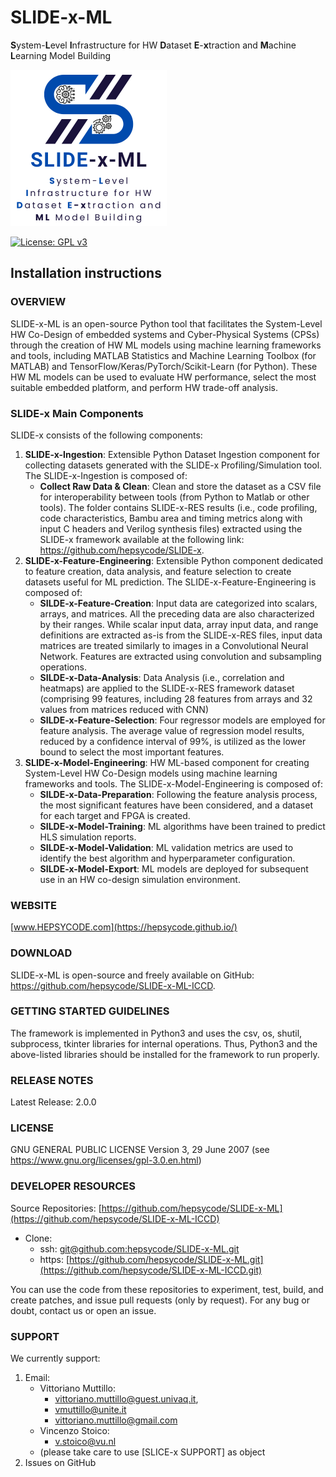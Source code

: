 # SLIDE-x-ML
**S**ystem-**L**evel **I**nfrastructure for HW **D**ataset **E**-**x**traction and **M**achine **L**earning Model Building

<p><img src="img/SLIDE-x-ML-logo.png" width="250" height="250"></p>

[![License: GPL v3](https://img.shields.io/badge/License-GPLv3-blue.svg)](https://www.gnu.org/licenses/gpl-3.0)

## Installation instructions

### OVERVIEW
SLIDE-x-ML is an open-source Python tool that facilitates the System-Level HW Co-Design of embedded systems and Cyber-Physical Systems (CPSs) through the creation of HW ML models using machine learning frameworks and tools, including MATLAB Statistics and Machine Learning Toolbox (for MATLAB) and TensorFlow/Keras/PyTorch/Scikit-Learn (for Python). These HW ML models can be used to evaluate HW performance, select the most suitable embedded platform, and perform HW trade-off analysis.

### SLIDE-x Main Components
SLIDE-x consists of the following components:

1. **SLIDE-x-Ingestion**: Extensible Python Dataset Ingestion component for collecting datasets generated with the SLIDE-x Profiling/Simulation tool. <!-- It also offers functionalities for implementing unified HW metrics (e.g., CC4CS, CC4IR, CC4SSA, CC4OPT, Affinity), performing statistical analysis, and comparing different platforms. --> The SLIDE-x-Ingestion is composed of:
    - **Collect Raw Data & Clean**: Clean and store the dataset as a CSV file for interoperability between tools (from Python to Matlab or other tools). The folder contains SLIDE-x-RES results (i.e., code profiling, code characteristics, Bambu area and timing metrics along with input C headers and Verilog synthesis files) extracted using the SLIDE-x framework available at the following link: https://github.com/hepsycode/SLIDE-x.
2. **SLIDE-x-Feature-Engineering**: Extensible Python component dedicated to feature creation, data analysis, and feature selection to create datasets useful for ML prediction. The SLIDE-x-Feature-Engineering is composed of:
    - **SILDE-x-Feature-Creation**: Input data are categorized into scalars, arrays, and matrices. All the preceding data are also characterized by their ranges.  While scalar input data, array input data, and range definitions are extracted as-is from the SLIDE-x-RES
files, input data matrices are treated similarly to images in a Convolutional Neural Network. Features are extracted using convolution and subsampling operations.
    - **SILDE-x-Data-Analysis**: Data Analysis (i.e., correlation and heatmaps) are applied to the SLIDE-x-RES framework dataset (comprising 99 features, including 28 features from arrays and 32 values from matrices reduced with CNN)
    - **SILDE-x-Feature-Selection**: Four regressor models are employed for feature analysis. The average value of regression model results, reduced by a confidence interval of 99%, is utilized as the lower bound to select the most important features.
3. **SLIDE-x-Model-Engineering**: HW ML-based component for creating System-Level HW Co-Design models using machine learning frameworks and tools. The SLIDE-x-Model-Engineering is composed of:
    - **SILDE-x-Data-Preparation**: Following the feature analysis process, the most significant features have been considered, and a dataset for each target and FPGA is created.
    - **SILDE-x-Model-Training**: ML algorithms have been trained to predict HLS simulation reports.
    - **SILDE-x-Model-Validation**: ML validation metrics are used to identify the best algorithm and hyperparameter configuration.
    - **SILDE-x-Model-Export**: ML models are deployed for subsequent use in an HW co-design simulation environment.

### WEBSITE
[www.HEPSYCODE.com](https://hepsycode.github.io/)

### DOWNLOAD
SLIDE-x-ML is open-source and freely available on GitHub: https://github.com/hepsycode/SLIDE-x-ML-ICCD.

### GETTING STARTED GUIDELINES
The framework is implemented in Python3 and uses the csv, os, shutil, subprocess, tkinter libraries for internal operations. Thus, Python3 and the above-listed libraries should be installed for the framework to run properly. 

### RELEASE NOTES
Latest Release: 2.0.0
 
### LICENSE
GNU GENERAL PUBLIC LICENSE Version 3, 29 June 2007 (see https://www.gnu.org/licenses/gpl-3.0.en.html)
 
### DEVELOPER RESOURCES
Source Repositories: [https://github.com/hepsycode/SLIDE-x-ML](https://github.com/hepsycode/SLIDE-x-ML-ICCD)

- Clone: 
    - ssh: [git@github.com:hepsycode/SLIDE-x-ML.git](git@github.com:hepsycode/SLIDE-x-ML-ICCD.git)
    - https: [https://github.com/hepsycode/SLIDE-x-ML.git](https://github.com/hepsycode/SLIDE-x-ML-ICCD.git)
 
You can use the code from these repositories to experiment, test, build, and create patches, and issue pull requests (only by request).
For any bug or doubt, contact us or open an issue.

### SUPPORT
We currently support:

 1. Email: 
    - Vittoriano Muttillo:
       - vittoriano.muttillo@guest.univaq.it,
       - vmuttillo@unite.it
       - vittoriano.muttillo@gmail.com
    - Vincenzo Stoico:
    	- v.stoico@vu.nl
    - (please take care to use \[SLICE-x SUPPORT\] as object
 2. Issues on GitHub

<!--
## Additional information
Research publications are available at https://hepsycode.github.io/ and http://www.pomante.net/sito_gg/Publications.htm

## How to Cite?
If you use SLIDE-x-ML in your research, please cite:
```
@inproceedings{10.1145/3427921.3450258,
        author = {Muttillo, Vittoriano and Giammatteo, Paolo and Stoico, Vincenzo},
        title = {Statement-Level Timing Estimation for Embedded System Design Using Machine Learning Techniques},
        year = {2021},
        isbn = {9781450381949},
        publisher = {Association for Computing Machinery},
        address = {New York, NY, USA},
        url = {https://doi.org/10.1145/3427921.3450258},
        doi = {10.1145/3427921.3450258},
        booktitle = {Proceedings of the ACM/SPEC International Conference on Performance Engineering},
        pages = {257–264},
        numpages = {8},
        keywords = {timing performance prediction, machine learning, feature analysis, embedded system},
        location = {Virtual Event, France},
        series = {ICPE '21}
}
```
-->
